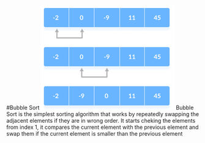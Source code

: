 #Bubble Sort
![alt text](https://github.com/project-mlx/ADS/blob/main/BubbleSort/Bubble-sort-2.png)
Bubble Sort is the simplest sorting algorithm that works by repeatedly swapping the adjacent elements if they are in wrong order. It starts cheking the elements from index 1, it compares the current element with the previous element and swap them if the current element is smaller than the previous element
